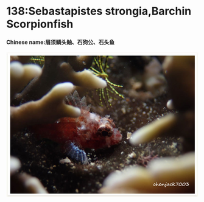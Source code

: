 # 138:Sebastapistes strongia,Barchin Scorpionfish

#### Chinese name:眉须鳞头鲉、石狗公、石头鱼

![](../../.gitbook/assets/sebastapistes-strongia.jpg)

